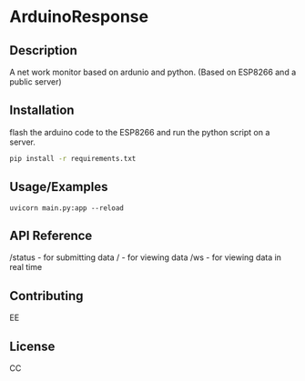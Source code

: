 # ArduinoResponse

## Description

A net work monitor based on ardunio and python.
(Based on ESP8266 and a public server)

## Installation

flash the arduino code to the ESP8266 and run the python script on a server.

```bash
pip install -r requirements.txt
```

## Usage/Examples

```shell
uvicorn main.py:app --reload
```

## API Reference

/status - for submitting data
/ - for viewing data
/ws - for viewing data in real time

## Contributing

EE

## License

CC